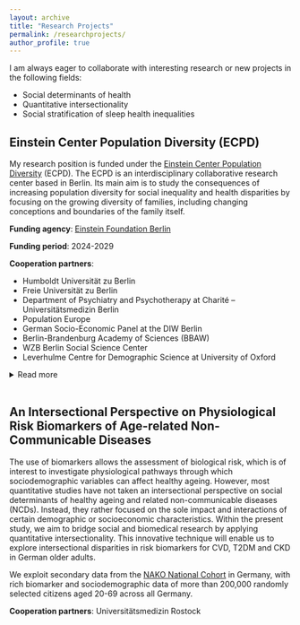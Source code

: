 ```yaml
---
layout: archive
title: "Research Projects"
permalink: /researchprojects/
author_profile: true
---
```


I am always eager to collaborate with interesting research or new projects in the following fields:
* Social determinants of health
* Quantitative intersectionality
* Social stratification of sleep health inequalities

## Einstein Center Population Diversity (ECPD)

My research position is funded under the [Einstein Center Population Diversity](https://medizinsoziologie-reha-wissenschaft.charite.de/en/research/aging_research/einstein_center_population_diversity/) (ECPD). The ECPD is an interdisciplinary collaborative research center based in Berlin. Its main aim is to study the consequences of increasing population diversity for social inequality and health disparities by focusing on the growing diversity of families, including changing conceptions and boundaries of the family itself. 

**Funding agency**: [Einstein Foundation Berlin](https://www.einsteinfoundation.de/en/foundation/about-us/)

**Funding period**: 2024-2029

**Cooperation partners**: 
* Humboldt Universität zu Berlin
* Freie Universität zu Berlin
* Department of Psychiatry and Psychotherapy at Charité – Universitätsmedizin Berlin
* Population Europe
* German Socio-Economic Panel at the DIW Berlin
* Berlin-Brandenburg Academy of Sciences (BBAW)
* WZB Berlin Social Science Center
* Leverhulme Centre for Demographic Science at University of Oxford

<details>
<summary>Read more</summary>
Demographic changes such as growing longevity and increasing family diversity play key roles in shaping our current and future societies. While seen as an opportunity, diversity also entails potential risks of inequalities such as segregation, social exclusion, or disparities in health and education. It is necessary to cooperate in a consortium of research institutions, with an intersectional and interdisciplinary approach on how demographic and family diversity can affect critical dimensions of social and health inequality. Given the societal relevance of understanding the interrelations of family and population diversity in the key outcomes of education, economic welfare and health from a life course perspective, the ECPD pursues the following three overarching research ambitions:

1. To assess the implications of growing population and family diversity for social and health inequalities and to identify promising targets and approaches for intervention
2. To advance our understanding of social and health inequalities through the integration of biomedical and social science
3. To capture the social and health consequences of current and potential future global crises and changes for individuals, families and societies

The ECPD firmly establishes social demography in Berlin and Germany. It promotes a broader conceptual understanding of how health research, including aging, disability, mobility, and mortality as well as biological or epigenetic perspectives can enrich social science and vice versa. By linking the two strands of research, the ECPD overcomes disciplinary fragmentation and moves toward a more comprehensive and holistic understanding of how social and health inequalities are shaped through ongoing (mega)trends and their interaction with the family sphere, thus creating a scientific basis for tackling the paramount societal challenges ahead of us.

</details>
<br>

## An Intersectional Perspective on Physiological Risk Biomarkers of Age-related Non-Communicable Diseases

The use of biomarkers allows the assessment of biological risk, which is of interest to investigate physiological pathways through which sociodemographic variables can affect healthy ageing. However, most quantitative studies have not taken an intersectional perspective on social determinants of healthy ageing and related non-communicable diseases (NCDs). Instead, they rather focused on the sole impact and interactions of certain demographic or socioeconomic characteristics. Within the present study, we aim to bridge social and biomedical research by applying quantitative intersectionality. This innovative technique will enable us to explore intersectional disparities in risk biomarkers for CVD, T2DM and CKD in German older adults.

We exploit secondary data from the [NAKO National Cohort](https://nako.de/informationen-auf-englisch/) in Germany, with rich biomarker and sociodemographic data of more than 200,000 randomly selected citizens aged 20-69 across all Germany. 

**Cooperation partners**: Universitätsmedizin Rostock
